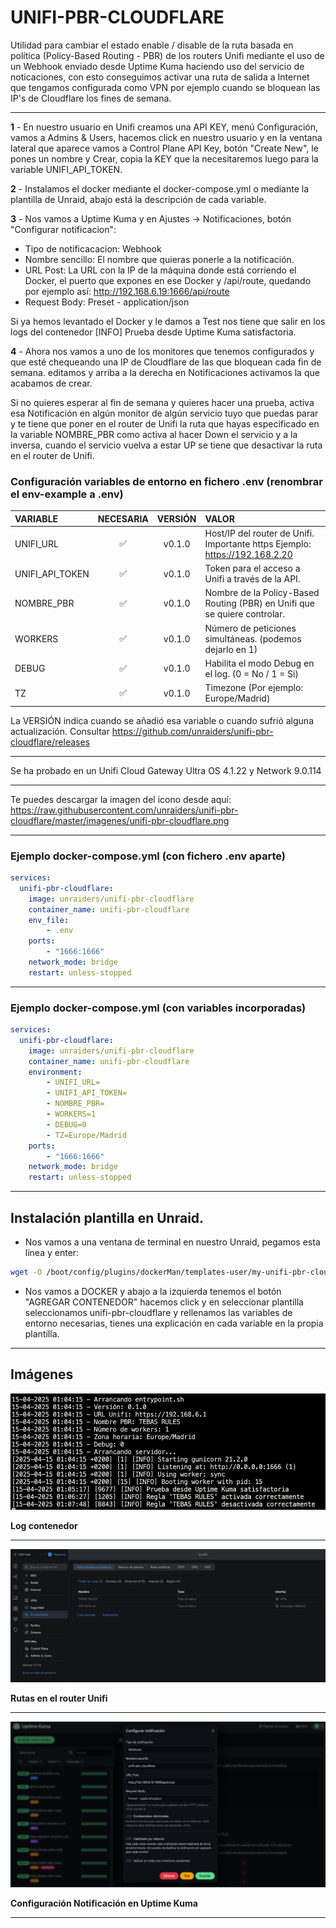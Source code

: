 # UNIFI-PBR-CLOUDFLARE

Utilidad para cambiar el estado enable / disable de la ruta basada en política (Policy-Based Routing - PBR) de los routers Unifi mediante el uso de un Webhook enviado desde Uptime Kuma haciendo uso del servicio de noticaciones, con esto conseguimos activar una ruta de salida a Internet que tengamos configurada como VPN por ejemplo cuando se bloquean las IP's de Cloudflare los fines de semana.

---

**1** - En nuestro usuario en Unifi creamos una API KEY, menú Configuración, vamos a Admins & Users, hacemos click en nuestro usuario y en la ventana lateral que aparece vamos a Control Plane API Key, botón "Create New", le pones un nombre y Crear, copia la KEY que la necesitaremos luego para la variable UNIFI_API_TOKEN.

**2** - Instalamos el docker mediante el docker-compose.yml o mediante la plantilla de Unraid, abajo está la descripción de cada variable.

**3** - Nos vamos a Uptime Kuma y en Ajustes -> Notificaciones, botón "Configurar notificacion":

- Tipo de notificacacion: Webhook
- Nombre sencillo: El nombre que quieras ponerle a la notificación.
- URL Post: La URL con la IP de la máquina donde está corriendo el Docker, el puerto que expones en ese Docker y /api/route, quedando por ejemplo así: http://192.168.6.19:1666/api/route
- Request Body: Preset - application/json

Si ya hemos levantado el Docker y le damos a Test nos tiene que salir en los logs del contenedor [INFO] Prueba desde Uptime Kuma satisfactoria.

**4** - Ahora nos vamos a uno de los monitores que tenemos configurados y que esté chequeando una IP de Cloudflare de las que bloquean cada fin de semana. editamos y arriba a la derecha en Notificaciones activamos la que acabamos de crear.

Si no quieres esperar al fin de semana y quieres hacer una prueba, activa esa Notificación en algún monitor de algún servicio tuyo que puedas parar y te tiene que poner en el router de Unifi la ruta que hayas especificado en la variable NOMBRE_PBR como activa al hacer Down el servicio y a la inversa, cuando el servicio vuelva a estar UP se tiene que desactivar la ruta en el router de Unifi. 

### Configuración variables de entorno en fichero .env (renombrar el env-example a .env)

| VARIABLE                | NECESARIA | VERSIÓN | VALOR |
|:----------------------- |:---------:| :------:| :-------------|
| UNIFI_URL               |     ✅    | v0.1.0  | Host/IP del router de Unifi. Importante https Ejemplo: https://192.168.2.20               |
| UNIFI_API_TOKEN         |     ✅    | v0.1.0  | Token para el acceso a Unifi a través de la API.                         |
| NOMBRE_PBR              |     ✅    | v0.1.0  | Nombre de la Policy-Based Routing (PBR) en Unifi que se quiere controlar.|
| WORKERS                 |     ✅    | v0.1.0  | Número de peticiones simultáneas. (podemos dejarlo en 1)                 |
| DEBUG                   |     ✅    | v0.1.0  | Habilita el modo Debug en el log. (0 = No / 1 = Si) |
| TZ                      |     ✅    | v0.1.0  | Timezone (Por ejemplo: Europe/Madrid) |

La VERSIÓN indica cuando se añadió esa variable o cuando sufrió alguna actualización. Consultar https://github.com/unraiders/unifi-pbr-cloudflare/releases

---

Se ha probado en un Unifi Cloud Gateway Ultra OS 4.1.22 y Network 9.0.114

---

Te puedes descargar la imagen del icono desde aquí: https://raw.githubusercontent.com/unraiders/unifi-pbr-cloudflare/master/imagenes/unifi-pbr-cloudflare.png

---

### Ejemplo docker-compose.yml (con fichero .env aparte)
```yaml
services:
  unifi-pbr-cloudflare:
    image: unraiders/unifi-pbr-cloudflare
    container_name: unifi-pbr-cloudflare
    env_file:
        - .env
    ports:
        - "1666:1666"
    network_mode: bridge
    restart: unless-stopped
```

---

### Ejemplo docker-compose.yml (con variables incorporadas)
```yaml
services:
  unifi-pbr-cloudflare:
    image: unraiders/unifi-pbr-cloudflare
    container_name: unifi-pbr-cloudflare
    environment:
        - UNIFI_URL=
        - UNIFI_API_TOKEN=
        - NOMBRE_PBR=
        - WORKERS=1
        - DEBUG=0
        - TZ=Europe/Madrid
    ports:
        - "1666:1666"
    network_mode: bridge
    restart: unless-stopped
```

---

## Instalación plantilla en Unraid.

- Nos vamos a una ventana de terminal en nuestro Unraid, pegamos esta línea y enter:
```sh
wget -O /boot/config/plugins/dockerMan/templates-user/my-unifi-pbr-cloudflare.xml https://raw.githubusercontent.com/unraiders/unifi-pbr-cloudflare/refs/heads/main/my-unifi-pbr-cloudflare.xml
```
- Nos vamos a DOCKER y abajo a la izquierda tenemos el botón "AGREGAR CONTENEDOR" hacemos click y en seleccionar plantilla seleccionamos unifi-pbr-cloudflare y rellenamos las variables de entorno necesarias, tienes una explicación en cada variable en la propia plantilla.

---

## Imágenes

![alt text](https://github.com/unraiders/unifi-pbr-cloudflare/blob/main/imagenes/log_unifi-pbr-cloudflare.png)

**Log contenedor**

---

![alt text](https://github.com/unraiders/unifi-pbr-cloudflare/blob/main/imagenes/rutas_unifi-pbr-cloudflare.png)

**Rutas en el router Unifi**

---

![alt text](https://github.com/unraiders/unifi-pbr-cloudflare/blob/main/imagenes/webhook_unifi-pbr-cloudflare.png)

**Configuración Notificación en Uptime Kuma**

---
